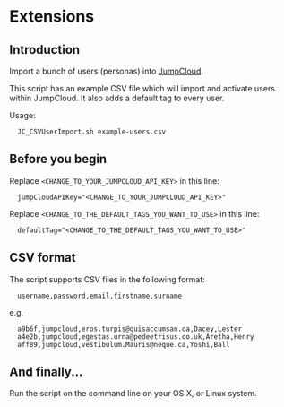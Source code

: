 # Extensions

## Introduction

Import a bunch of users (personas) into [JumpCloud](http://jumpcloud.com/).

This script has an example CSV file which will import and activate users within JumpCloud. It also adds a default tag to every user.

Usage:

```
  JC_CSVUserImport.sh example-users.csv
```

## Before you begin

Replace `<CHANGE_TO_YOUR_JUMPCLOUD_API_KEY>` in this line:

```
  jumpCloudAPIKey="<CHANGE_TO_YOUR_JUMPCLOUD_API_KEY>"
```

Replace `<CHANGE_TO_THE_DEFAULT_TAGS_YOU_WANT_TO_USE>` in this line:

```
  defaultTag="<CHANGE_TO_THE_DEFAULT_TAGS_YOU_WANT_TO_USE>"
```

## CSV format

The script supports CSV files in the following format:

```
  username,password,email,firstname,surname
```

e.g.

```
  a9b6f,jumpcloud,eros.turpis@quisaccumsan.ca,Dacey,Lester
  a4e2b,jumpcloud,egestas.urna@pedeetrisus.co.uk,Aretha,Henry
  aff89,jumpcloud,vestibulum.Mauris@neque.ca,Yoshi,Ball
```

## And finally...

Run the script on the command line on your OS X, or Linux system.
